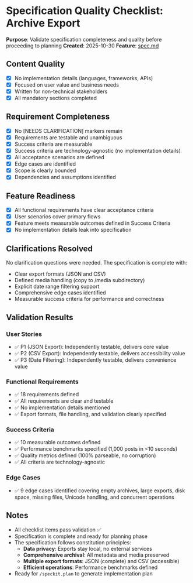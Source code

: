 # Specification Quality Checklist: Archive Export

**Purpose**: Validate specification completeness and quality before proceeding to planning
**Created**: 2025-10-30
**Feature**: [spec.md](../spec.md)

## Content Quality

- [x] No implementation details (languages, frameworks, APIs)
- [x] Focused on user value and business needs
- [x] Written for non-technical stakeholders
- [x] All mandatory sections completed

## Requirement Completeness

- [x] No [NEEDS CLARIFICATION] markers remain
- [x] Requirements are testable and unambiguous
- [x] Success criteria are measurable
- [x] Success criteria are technology-agnostic (no implementation details)
- [x] All acceptance scenarios are defined
- [x] Edge cases are identified
- [x] Scope is clearly bounded
- [x] Dependencies and assumptions identified

## Feature Readiness

- [x] All functional requirements have clear acceptance criteria
- [x] User scenarios cover primary flows
- [x] Feature meets measurable outcomes defined in Success Criteria
- [x] No implementation details leak into specification

## Clarifications Resolved

No clarification questions were needed. The specification is complete with:
- Clear export formats (JSON and CSV)
- Defined media handling (copy to /media subdirectory)
- Explicit date range filtering support
- Comprehensive edge cases identified
- Measurable success criteria for performance and correctness

## Validation Results

### User Stories
- ✅ P1 (JSON Export): Independently testable, delivers core value
- ✅ P2 (CSV Export): Independently testable, delivers accessibility value
- ✅ P3 (Date Filtering): Independently testable, delivers convenience value

### Functional Requirements
- ✅ 18 requirements defined
- ✅ All requirements are clear and testable
- ✅ No implementation details mentioned
- ✅ Export formats, file handling, and validation clearly specified

### Success Criteria
- ✅ 10 measurable outcomes defined
- ✅ Performance benchmarks specified (1,000 posts in <10 seconds)
- ✅ Quality metrics defined (100% parseable, no corruption)
- ✅ All criteria are technology-agnostic

### Edge Cases
- ✅ 9 edge cases identified covering empty archives, large exports, disk space, missing files, Unicode handling, and concurrent operations

## Notes

- All checklist items pass validation ✅
- Specification is complete and ready for planning phase
- The specification follows constitution principles:
  - **Data privacy**: Exports stay local, no external services
  - **Comprehensive archival**: All metadata and media preserved
  - **Multiple export formats**: JSON (complete) and CSV (accessible)
  - **Efficient operations**: Performance benchmarks defined
- Ready for `/speckit.plan` to generate implementation plan

